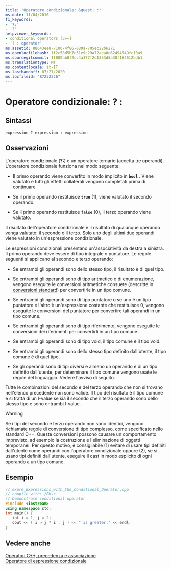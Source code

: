 ```yaml
---
title: 'Operatore condizionale: &quest; :'
ms.date: 11/04/2016
f1_keywords:
- '?:'
- '?'
helpviewer_keywords:
- conditional operators [C++]
- '? : operator'
ms.assetid: 88643ee8-7100-4f86-880a-705ec22b6271
ms.openlocfilehash: 1f2c58d5b7c31e9c29a72aea0e62494549fc10a9
ms.sourcegitcommit: 1f009ab0f2cc4a177f2d1353d5a38f164612bdb1
ms.translationtype: MT
ms.contentlocale: it-IT
ms.lasthandoff: 07/27/2020
ms.locfileid: "87232326"
---
```

# <a name="conditional-operator-quest-"></a>Operatore condizionale: &quest; :

## <a name="syntax"></a>Sintassi

```
expression ? expression : expression
```

## <a name="remarks"></a>Osservazioni

L'operatore condizionale (**?:**) è un operatore ternario (accetta tre operandi). L'operatore condizionale funziona nel modo seguente:

- Il primo operando viene convertito in modo implicito in **`bool`** . Viene valutato e tutti gli effetti collaterali vengono completati prima di continuare.

- Se il primo operando restituisce **`true`** (1), viene valutato il secondo operando.

- Se il primo operando restituisce **`false`** (0), il terzo operando viene valutato.

Il risultato dell'operatore condizionale è il risultato di qualunque operando venga valutato: il secondo o il terzo. Solo uno degli ultimi due operandi viene valutato in un'espressione condizionale.

Le espressioni condizionali presentano un'associatività da destra a sinistra. Il primo operando deve essere di tipo integrale o puntatore. Le regole seguenti si applicano al secondo e terzo operando:

- Se entrambi gli operandi sono dello stesso tipo, il risultato è di quel tipo.

- Se entrambi gli operandi sono di tipo aritmetico o di enumerazione, vengono eseguite le conversioni aritmetiche consuete (descritte in [conversioni standard](standard-conversions.md)) per convertirle in un tipo comune.

- Se entrambi gli operandi sono di tipo puntatore o se uno è un tipo puntatore e l'altro è un'espressione costante che restituisce 0, vengono eseguite le conversioni del puntatore per convertire tali operandi in un tipo comune.

- Se entrambi gli operandi sono di tipo riferimento, vengono eseguite le conversioni dei riferimenti per convertirli in un tipo comune.

- Se entrambi gli operandi sono di tipo void, il tipo comune è il tipo void.

- Se entrambi gli operandi sono dello stesso tipo definito dall'utente, il tipo comune è di quel tipo.

- Se gli operandi sono di tipi diversi e almeno un operando è di un tipo definito dall'utente, per determinare il tipo comune vengono usate le regole del linguaggio. Vedere l'avviso di seguito.

Tutte le combinazioni del secondo e del terzo operando che non si trovano nell'elenco precedente non sono valide. Il tipo del risultato è il tipo comune e si tratta di un l-value se sia il secondo che il terzo operando sono dello stesso tipo e sono entrambi l-value.

> [!WARNING]
> Se i tipi del secondo e terzo operando non sono identici, vengono richiamate regole di conversione di tipo complesso, come specificato nello standard C++. Queste conversioni possono causare un comportamento imprevisto, ad esempio la costruzione e l'eliminazione di oggetti temporanei. Per questo motivo, è consigliabile (1) evitare di usare tipi definiti dall'utente come operandi con l'operatore condizionale oppure (2), se si usano tipi definiti dall'utente, eseguire il cast in modo esplicito di ogni operando a un tipo comune.

## <a name="example"></a>Esempio

```cpp
// expre_Expressions_with_the_Conditional_Operator.cpp
// compile with: /EHsc
// Demonstrate conditional operator
#include <iostream>
using namespace std;
int main() {
   int i = 1, j = 2;
   cout << ( i > j ? i : j ) << " is greater." << endl;
}
```

## <a name="see-also"></a>Vedere anche

[Operatori C++, precedenza e associazione](../cpp/cpp-built-in-operators-precedence-and-associativity.md)<br/>
[Operatore di espressione condizionale](../c-language/conditional-expression-operator.md)
